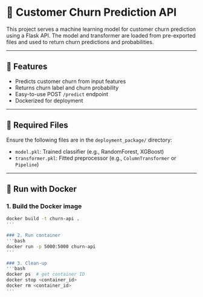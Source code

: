 # 🧠 Customer Churn Prediction API

This project serves a machine learning model for customer churn prediction using a Flask API. The model and transformer are loaded from pre-exported files and used to return churn predictions and probabilities.

---

## 🚀 Features

- Predicts customer churn from input features
- Returns churn label and churn probability
- Easy-to-use POST `/predict` endpoint
- Dockerized for deployment

---

## 🧾 Required Files

Ensure the following files are in the `deployment_package/` directory:

- `model.pkl`: Trained classifier (e.g., RandomForest, XGBoost)
- `transformer.pkl`: Fitted preprocessor (e.g., `ColumnTransformer` or `Pipeline`)

---

## 🐳 Run with Docker

### 1. Build the Docker image

```bash
docker build -t churn-api .
'''

### 2. Run container
'''bash
docker run -p 5000:5000 churn-api
'''

### 3. Clean-up
'''bash
docker ps  # get container ID
docker stop <container_id>
docker rm <container_id>
'''

